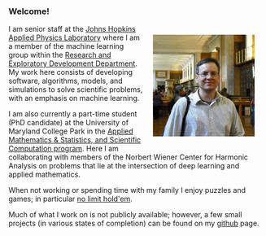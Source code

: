 ### Welcome!


<a href="url"><img src="./images/mjp.jpeg" align="right" height="200" hspace="20" vspace="20"></a>
I am senior staff at the [Johns Hopkins Applied Physics Laboratory](http://www.jhuapl.edu) where I am a member of the machine learning group within the [Research and Exploratory Development Department]( http://www.jhuapl.edu/ourwork/red/default.asp).
My work here consists of developing software, algorithms, models, and simulations to solve scientific problems, with an emphasis on machine learning. 

I am also currently a part-time student (PhD candidate) at the University of Maryland College Park in the [Applied Mathematics & Statistics, and Scientific Computation program](http://www.amsc.umd.edu).
Here I am collaborating with members of the Norbert Wiener Center for Harmonic Analysis on problems that lie at the intersection of deep learning and applied mathematics.

When not working or spending time with my family I enjoy puzzles and games; in particular [no limit hold'em](http://forumserver.twoplustwo.com/7/no-limit-holdem/).

Much of what I work on is not publicly available; however, a few small projects (in various states of completion) can be found on my [github](https://github.com/mjpekala) page.

